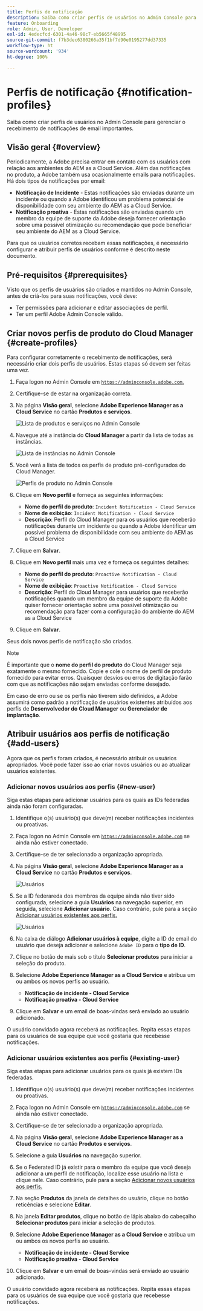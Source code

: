 ```yaml
---
title: Perfis de notificação
description: Saiba como criar perfis de usuários no Admin Console para gerenciar o recebimento de notificações de email importantes.
feature: Onboarding
role: Admin, User, Developer
exl-id: 4edecfcd-6301-4a46-98c7-eb5665f48995
source-git-commit: f7b3dec6380266a35f1bf7d90e0195277dd37335
workflow-type: ht
source-wordcount: '934'
ht-degree: 100%

---
```



# Perfis de notificação {#notification-profiles}

Saiba como criar perfis de usuários no Admin Console para gerenciar o recebimento de notificações de email importantes.

## Visão geral {#overview}

Periodicamente, a Adobe precisa entrar em contato com os usuários com relação aos ambientes do AEM as a Cloud Service. Além das notificações no produto, a Adobe também usa ocasionalmente emails para notificações. Há dois tipos de notificações por email:

* **Notificação de Incidente** - Estas notificações são enviadas durante um incidente ou quando a Adobe identificou um problema potencial de disponibilidade com seu ambiente do AEM as a Cloud Service.
* **Notificação proativa** - Estas notificações são enviadas quando um membro da equipe de suporte da Adobe deseja fornecer orientação sobre uma possível otimização ou recomendação que pode beneficiar seu ambiente do AEM as a Cloud Service.

Para que os usuários corretos recebam essas notificações, é necessário configurar e atribuir perfis de usuários conforme é descrito neste documento.

## Pré-requisitos {#prerequisites}

Visto que os perfis de usuários são criados e mantidos no Admin Console, antes de criá-los para suas notificações, você deve:

* Ter permissões para adicionar e editar associações de perfil.
* Ter um perfil Adobe Admin Console válido.

## Criar novos perfis de produto do Cloud Manager {#create-profiles}

Para configurar corretamente o recebimento de notificações, será necessário criar dois perfis de usuários. Estas etapas só devem ser feitas uma vez.

1. Faça logon no Admin Console em [`https://adminconsole.adobe.com`.](https://adminconsole.adobe.com)

1. Certifique-se de estar na organização correta.

1. Na página **Visão geral**, selecione **Adobe Experience Manager as a Cloud Service** no cartão **Produtos e serviços**.

   ![Lista de produtos e serviços no Admin Console](assets/products_services.png)

1. Navegue até a instância do **Cloud Manager** a partir da lista de todas as instâncias.

   ![Lista de instâncias no Admin Console](assets/cloud_manager_instance.png)

1. Você verá a lista de todos os perfis de produto pré-configurados do Cloud Manager.

   ![Perfis de produto no Admin Console](assets/cloud_manager_profiles.png)

1. Clique em **Novo perfil** e forneça as seguintes informações:

   * **Nome do perfil do produto**: `Incident Notification - Cloud Service`
   * **Nome de exibição**: `Incident Notification - Cloud Service`
   * **Descrição**: Perfil do Cloud Manager para os usuários que receberão notificações durante um incidente ou quando a Adobe identificar um possível problema de disponibilidade com seu ambiente do AEM as a Cloud Service

1. Clique em **Salvar**.

1. Clique em **Novo perfil** mais uma vez e forneça os seguintes detalhes:

   * **Nome do perfil do produto**: `Proactive Notification - Cloud Service`
   * **Nome de exibição**: `Proactive Notification - Cloud Service`
   * **Descrição**: Perfil do Cloud Manager para usuários que receberão notificações quando um membro da equipe de suporte da Adobe quiser fornecer orientação sobre uma possível otimização ou recomendação para fazer com a configuração do ambiente do AEM as a Cloud Service

1. Clique em **Salvar**.

Seus dois novos perfis de notificação são criados.

>[!NOTE]
>
>É importante que o **nome do perfil do produto** do Cloud Manager seja exatamente o mesmo fornecido. Copie e cole o nome de perfil de produto fornecido para evitar erros. Quaisquer desvios ou erros de digitação farão com que as notificações não sejam enviadas conforme desejado.
>
>Em caso de erro ou se os perfis não tiverem sido definidos, a Adobe assumirá como padrão a notificação de usuários existentes atribuídos aos perfis de **Desenvolvedor do Cloud Manager** ou **Gerenciador de implantação**.

## Atribuir usuários aos perfis de notificação {#add-users}

Agora que os perfis foram criados, é necessário atribuir os usuários apropriados. Você pode fazer isso ao criar novos usuários ou ao atualizar usuários existentes.

### Adicionar novos usuários aos perfis {#new-user}

Siga estas etapas para adicionar usuários para os quais as IDs federadas ainda não foram configuradas.

1. Identifique o(s) usuário(s) que deve(m) receber notificações incidentes ou proativas.

1. Faça logon no Admin Console em [`https://adminconsole.adobe.com`](https://adminconsole.adobe.com) se ainda não estiver conectado.

1. Certifique-se de ter selecionado a organização apropriada.

1. Na página **Visão geral**, selecione **Adobe Experience Manager as a Cloud Service** no cartão **Produtos e serviços**.

   ![Usuários](assets/product_services.png)

1. Se a ID federareda dos membros da equipe ainda não tiver sido configurada, selecione a guia **Usuários** na navegação superior, em seguida, selecione **Adicionar usuário**. Caso contrário, pule para a seção [Adicionar usuários existentes aos perfis.](#existing-users)

   ![Usuários](assets/cloud_manager_add_user.png)

1. Na caixa de diálogo **Adicionar usuários à equipe**, digite a ID de email do usuário que deseja adicionar e selecione `Adobe ID` para o **tipo de ID**.

1. Clique no botão de mais sob o título **Selecionar produtos** para iniciar a seleção do produto.

1. Selecione **Adobe Experience Manager as a Cloud Service** e atribua um ou ambos os novos perfis ao usuário.

   * **Notificação de incidente - Cloud Service**
   * **Notificação proativa - Cloud Service**

1. Clique em **Salvar** e um email de boas-vindas será enviado ao usuário adicionado.

O usuário convidado agora receberá as notificações. Repita essas etapas para os usuários de sua equipe que você gostaria que recebesse notificações.

### Adicionar usuários existentes aos perfis {#existing-user}

Siga estas etapas para adicionar usuários para os quais já existem IDs federadas.

1. Identifique o(s) usuário(s) que deve(m) receber notificações incidentes ou proativas.

1. Faça logon no Admin Console em [`https://adminconsole.adobe.com`](https://adminconsole.adobe.com) se ainda não estiver conectado.

1. Certifique-se de ter selecionado a organização apropriada.

1. Na página **Visão geral**, selecione **Adobe Experience Manager as a Cloud Service** no cartão **Produtos e serviços**.

1. Selecione a guia **Usuários** na navegação superior.

1. Se o Federated ID já existir para o membro da equipe que você deseja adicionar a um perfil de notificação, localize esse usuário na lista e clique nele. Caso contrário, pule para a seção [Adicionar novos usuários aos perfis.](#add-user)

1. Na seção **Produtos** da janela de detalhes do usuário, clique no botão reticências e selecione **Editar**.

1. Na janela **Editar produtos**, clique no botão de lápis abaixo do cabeçalho **Selecionar produtos** para iniciar a seleção de produtos.

1. Selecione **Adobe Experience Manager as a Cloud Service** e atribua um ou ambos os novos perfis ao usuário.

   * **Notificação de incidente - Cloud Service**
   * **Notificação proativa - Cloud Service**

1. Clique em **Salvar** e um email de boas-vindas será enviado ao usuário adicionado.

O usuário convidado agora receberá as notificações. Repita essas etapas para os usuários de sua equipe que você gostaria que recebesse notificações.

